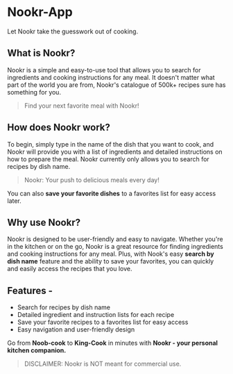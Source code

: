 # Nookr-App

Let Nookr take the guesswork out of cooking.

## What is Nookr?

Nookr is a simple and easy-to-use tool that allows you to search for ingredients and cooking instructions for any meal. It doesn't matter what part of the world you are from, Nookr's catalogue of 500k+ recipes sure has something for you.

> Find your next favorite meal with Nookr!

## How does Nookr work?

To begin, simply type in the name of the dish that you want to cook, and Nookr will provide you with a list of ingredients and detailed instructions on how to prepare the meal. Nookr currently only allows you to search for recipes by dish name.

> Nookr: Your push to delicious meals every day!

You can also **save your favorite dishes** to a favorites list for easy access later.

## Why use Nookr?

Nookr is designed to be user-friendly and easy to navigate. Whether you're in the kitchen or on the go, Nookr is a great resource for finding ingredients and cooking instructions for any meal. Plus, with Nook's easy **search by dish name** feature and the ability to save your favorites, you can quickly and easily access the recipes that you love.

## Features -

-  Search for recipes by dish name
-  Detailed ingredient and instruction lists for each recipe
-  Save your favorite recipes to a favorites list for easy access
-  Easy navigation and user-friendly design

Go from **Noob-cook** to **King-Cook** in minutes with **Nookr - your personal kitchen companion.**

> DISCLAIMER: Nookr is NOT meant for commercial use.
